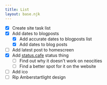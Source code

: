 ```yaml
---
title: List
layout: base.njk
---
```


- [X] Create site task list
- [X] Add dates to blogposts
    - [X] Add accurate dates to blogposts list
    - [X] Add dates to blog posts 
- [ ] Add latest post to homescreen
- [X] Add [status.cafe](https://status.cafe/) status thing
    - [ ] Find out why it doesn't work on neocities
    - [ ] Find a better spot for it on the website
- [ ] Add ico
- [ ] Rip Amberstartlight design